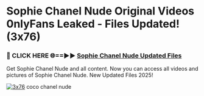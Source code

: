 # Sophie Chanel Nude Original Videos 0nlyFans Leaked - Files Updated! (3x76)

<h3>🔴 CLICK HERE 🌐==►► <a href="https://tinyurl.com/52m3yx9h" rel="nofollow">Sophie Chanel Nude Updated Files</a></h3>

Get Sophie Chanel Nude and all content. Now you can access all videos and pictures of Sophie Chanel Nude. New Updated Files 2025!

[![3x76](https://i.imgur.com/TnHtlc8.gif)](https://tinyurl.com/52m3yx9h)
coco chanel nude